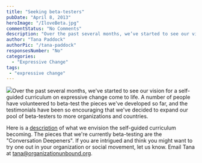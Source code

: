 ```yaml
---
title: "Seeking beta-testers"
pubDate: "April 8, 2013"
heroImage: "/IloveBeta.jpg"
commentStatus: "No Comments"
description: "Over the past several months, we’ve started to see our vision for a self-guided curriculum on expressive change come to life. A number of people have volunteered to beta-test the sessions we’ve developed so far, and the testimonials have been so encouraging that we’ve decided to expand our pool of beta-testers to […]"
author: "Tana Paddock"
authorPic: "/tana-paddock"
responsesNumber: "No"
categories: 
  - "Expressive Change"
tags:
 - "expressive change"
---
```


[![](https://organizationunbound.org/wp-content/uploads/2013/04/IloveBeta.jpg)](https://organizationunbound.org/wp-content/uploads/2013/04/IloveBeta.jpg)Over the past several months, we've started to see our vision for a self-guided curriculum on expressive change come to life. A number of people have volunteered to beta-test the pieces we've developed so far, and the testimonials have been so encouraging that we've decided to expand our pool of beta-testers to more organizations and countries.

Here is a [description](https://docs.google.com/document/d/1dksW1j3oHWMGaccoC1bhw7WxTfvu70dxLm5b5GgEce0/edit) of what we envision the self-guided curriculum becoming. The pieces that we're currently beta-testing are the "Conversation Deepeners". If you are intrigued and think you might want to try one out in your organization or social movement, let us know. Email Tana at tana@organizationunbound.org.
